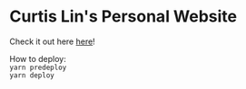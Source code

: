 # Curtis Lin's Personal Website

Check it out here [here](https://www.curtislin.com)!

How to deploy:  
`yarn predeploy`  
`yarn deploy`
